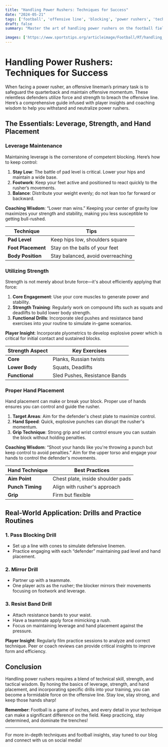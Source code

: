 ```yaml
---
title: "Handling Power Rushers: Techniques for Success"
date: "2024-05-21"
tags: ['football', 'offensive line', 'blocking', 'power rushers', 'techniques', 'coaching', 'skills', 'player development', 'sports']
draft: false
summary: "Master the art of handling power rushers on the football field. Delve into expert strategies including leverage maintenance, utilizing strength, and achieving proper hand placement to elevate your blocking game."

images: ['https://www.sportstips.org/articleimage/Football/RT/handling_power_rushers_techniques_for_success.webp']
---
```


# Handling Power Rushers: Techniques for Success

When facing a power rusher, an offensive lineman’s primary task is to safeguard the quarterback and maintain offensive momentum. These relentless defenders utilize force and strength to breach the offensive line. Here’s a comprehensive guide infused with player insights and coaching wisdom to help you withstand and neutralize power rushers.

## The Essentials: Leverage, Strength, and Hand Placement

### Leverage Maintenance

Maintaining leverage is the cornerstone of competent blocking. Here’s how to keep control:

1. **Stay Low**: The battle of pad level is critical. Lower your hips and maintain a wide base.
2. **Footwork**: Keep your feet active and positioned to react quickly to the rusher’s movements.
3. **Balance**: Distribute your weight evenly; do not lean too far forward or backward.

**Coaching Wisdom**: “Lower man wins.” Keeping your center of gravity low maximizes your strength and stability, making you less susceptible to getting bull-rushed.

| Technique       | Tips                                   |
|-----------------|----------------------------------------|
| **Pad Level**   | Keep hips low, shoulders square       |
| **Foot Placement** | Stay on the balls of your feet          |
| **Body Position**     | Stay balanced, avoid overreaching         |

### Utilizing Strength

Strength is not merely about brute force—it's about efficiently applying that force:

1. **Core Engagement**: Use your core muscles to generate power and stability.
2. **Strength Training**: Regularly work on compound lifts such as squats and deadlifts to build lower body strength.
3. **Functional Drills**: Incorporate sled pushes and resistance band exercises into your routine to simulate in-game scenarios.

**Player Insight**: Incorporate plyometrics to develop explosive power which is critical for initial contact and sustained blocks.

| Strength Aspect   | Key Exercises                          |
|-------------------|----------------------------------------|
| **Core**          | Planks, Russian twists                 |
| **Lower Body**    | Squats, Deadlifts                      |
| **Functional**    | Sled Pushes, Resistance Bands          |

### Proper Hand Placement

Hand placement can make or break your block. Proper use of hands ensures you can control and guide the rusher. 

1. **Target Areas**: Aim for the defender's chest plate to maximize control.
2. **Hand Speed**: Quick, explosive punches can disrupt the rusher's momentum.
3. **Grip Technique**: Strong grip and wrist control ensure you can sustain the block without holding penalties.

**Coaching Wisdom**: “Shoot your hands like you're throwing a punch but keep control to avoid penalties.” Aim for the upper torso and engage your hands to control the defender's movements.

| Hand Technique    | Best Practices                         |
|-------------------|----------------------------------------|
| **Aim Point**     | Chest plate, inside shoulder pads      |
| **Punch Timing**  | Align with rusher's approach           |
| **Grip**          | Firm but flexible                      |

## Real-World Application: Drills and Practice Routines

### 1. **Pass Blocking Drill**
   - Set up a line with cones to simulate defensive linemen.
   - Practice engaging with each “defender” maintaining pad level and hand placement.

### 2. **Mirror Drill**
   - Partner up with a teammate.
   - One player acts as the rusher; the blocker mirrors their movements focusing on footwork and leverage.

### 3. **Resist Band Drill**
   - Attach resistance bands to your waist.
   - Have a teammate apply force mimicking a rush.
   - Focus on maintaining leverage and hand placement against the pressure.

**Player Insight**: Regularly film practice sessions to analyze and correct technique. Peer or coach reviews can provide critical insights to improve form and efficiency.

## Conclusion

Handling power rushers requires a blend of technical skill, strength, and tactical wisdom. By honing the basics of leverage, strength, and hand placement, and incorporating specific drills into your training, you can become a formidable force on the offensive line. Stay low, stay strong, and keep those hands sharp!

**Remember**: Football is a game of inches, and every detail in your technique can make a significant difference on the field. Keep practicing, stay determined, and dominate the trenches!

---

For more in-depth techniques and football insights, stay tuned to our blog and connect with us on social media!
```